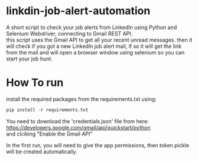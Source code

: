 # linkdin-job-alert-automation


A short script to check your job alerts from LinkedIn using Python and Selenium Webdriver, connecting to Gmail REST API.<br>
this script uses the Gmail API to get all your recent unread messages. then it will check if you got a new LinkedIn job alert mail, 
if so it will get the link from the mail and will open a browser window using selenium so you can start your job hunt.


# How To run 

install the required packages from the requirements.txt using:
```python
pip install -r requirements.txt
```

You need to download the 'credentials.json' file from here: https://developers.google.com/gmail/api/quickstart/python <br>
and clciking "Enable the Gmail API"

In the first run, you will need to give the app permissions, then token.pickle will be created automatically.
